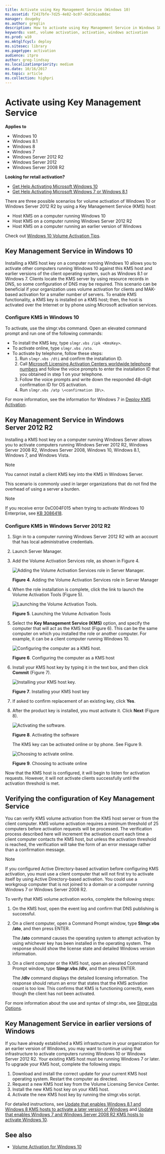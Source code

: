 ```yaml
---
title: Activate using Key Management Service (Windows 10)
ms.assetid: f2417bfe-7d25-4e82-bc07-de316caa8dac
manager: dougeby
ms.author: greglin
description: How to activate using Key Management Service in Windows 10.
keywords: vamt, volume activation, activation, windows activation
ms.prod: w10
ms.mktglfcycl: deploy
ms.sitesec: library
ms.pagetype: activation
audience: itpro
author: greg-lindsay
ms.localizationpriority: medium
ms.date: 10/16/2017
ms.topic: article
ms.collection: highpri
---
```


# Activate using Key Management Service

**Applies to**

- Windows 10
- Windows 8.1
- Windows 8
- Windows 7
- Windows Server 2012 R2
- Windows Server 2012
- Windows Server 2008 R2

**Looking for retail activation?**

- [Get Help Activating Microsoft Windows 10](https://support.microsoft.com/help/12440/)
- [Get Help Activating Microsoft Windows 7 or Windows 8.1 ](https://go.microsoft.com/fwlink/p/?LinkId=618644)

There are three possible scenarios for volume activation of Windows 10 or Windows Server 2012 R2 by using a Key Management Service (KMS) host:

- Host KMS on a computer running Windows 10
- Host KMS on a computer running Windows Server 2012 R2
- Host KMS on a computer running an earlier version of Windows

Check out [Windows 10 Volume Activation Tips](/archive/blogs/askcore/windows-10-volume-activation-tips).

## Key Management Service in Windows 10

Installing a KMS host key on a computer running Windows 10 allows you to activate other computers running Windows 10 against this KMS host and earlier versions of the client operating system, such as Windows 8.1 or Windows 7.
Clients locate the KMS server by using resource records in DNS, so some configuration of DNS may be required. This scenario can be beneficial if your organization uses volume activation for clients and MAK-based activation for a smaller number of servers.
To enable KMS functionality, a KMS key is installed on a KMS host; then, the host is activated over the Internet or by phone using Microsoft activation services.

### Configure KMS in Windows 10

To activate, use the slmgr.vbs command. Open an elevated command prompt and run one of the following commands:

- To install the KMS key, type `slmgr.vbs /ipk <KmsKey>`.
- To activate online, type `slmgr.vbs /ato`.
- To activate by telephone, follow these steps:
  1. Run `slmgr.vbs /dti` and confirm the installation ID.
  2. Call [Microsoft Licensing Activation Centers worldwide telephone numbers](https://www.microsoft.com/licensing/existing-customer/activation-centers) and follow the voice prompts to enter the installation ID that you obtained in step 1 on your telephone.
  3. Follow the voice prompts and write down the responded 48-digit confirmation ID for OS activation.
  4. Run `slmgr.vbs /atp \<confirmation ID\>`.

For more information, see the information for Windows 7 in [Deploy KMS Activation](/previous-versions/windows/it-pro/windows-server-2012-R2-and-2012/dn502531(v=ws.11)).

## Key Management Service in Windows Server 2012 R2

Installing a KMS host key on a computer running Windows Server allows you to activate computers running Windows Server 2012 R2, Windows Server 2008 R2, Windows Server 2008, Windows 10, Windows 8.1, Windows 7, and Windows Vista.

> [!NOTE]
> You cannot install a client KMS key into the KMS in Windows Server.

This scenario is commonly used in larger organizations that do not find the overhead of using a server a burden.

> [!NOTE]
> If you receive error 0xC004F015 when trying to activate Windows 10 Enterprise, see [KB 3086418](/troubleshoot/windows-server/deployment/error-0xc004f015-activate-windows-10).

### Configure KMS in Windows Server 2012 R2

1. Sign in to a computer running Windows Server 2012 R2 with an account that has local administrative credentials.
2. Launch Server Manager.
3. Add the Volume Activation Services role, as shown in Figure 4.

   ![Adding the Volume Activation Services role in Server Manager.](../images/volumeactivationforwindows81-04.jpg)

   **Figure 4**. Adding the Volume Activation Services role in Server Manager

4. When the role installation is complete, click the link to launch the Volume Activation Tools (Figure 5).

   ![Launching the Volume Activation Tools.](../images/volumeactivationforwindows81-05.jpg)

   **Figure 5**. Launching the Volume Activation Tools

5. Select the **Key Management Service (KMS)** option, and specify the computer that will act as the KMS host (Figure 6).
      This can be the same computer on which you installed the role or another computer. For example, it can be a client computer running Windows 10.

   ![Configuring the computer as a KMS host.](../images/volumeactivationforwindows81-06.jpg)

   **Figure 6**. Configuring the computer as a KMS host

6. Install your KMS host key by typing it in the text box, and then click **Commit** (Figure 7).

   ![Installing your KMS host key.](../images/volumeactivationforwindows81-07.jpg)

   **Figure 7**. Installing your KMS host key

7. If asked to confirm replacement of an existing key, click **Yes**.
8. After the product key is installed, you must activate it. Click **Next** (Figure 8).

   ![Activating the software.](../images/volumeactivationforwindows81-08.jpg)

   **Figure 8**. Activating the software

   The KMS key can be activated online or by phone. See Figure 9.

   ![Choosing to activate online.](../images/volumeactivationforwindows81-09.jpg)

   **Figure 9**. Choosing to activate online

Now that the KMS host is configured, it will begin to listen for activation requests. However, it will not activate clients successfully until the activation threshold is met.

## Verifying the configuration of Key Management Service

You can verify KMS volume activation from the KMS host server or from the client computer. KMS volume activation requires a minimum threshold of 25 computers before activation requests will be processed. The verification process described here will increment the activation count each time a client computer contacts the KMS host, but unless the activation threshold is reached, the verification will take the form of an error message rather than a confirmation message.

> [!NOTE]
> If you configured Active Directory-based activation before configuring KMS activation, you must use a client computer that will not first try to activate itself by using Active Directory-based activation. You could use a workgroup computer that is not joined to a domain or a computer running Windows 7 or Windows Server 2008 R2.

To verify that KMS volume activation works, complete the following steps:

1. On the KMS host, open the event log and confirm that DNS publishing is successful.
2. On a client computer, open a Command Prompt window, type **Slmgr.vbs /ato**, and then press ENTER.

   The **/ato** command causes the operating system to attempt activation by using whichever key has been installed in the operating system. The response should show the license state and detailed Windows version information.
3. On a client computer or the KMS host, open an elevated Command Prompt window, type **Slmgr.vbs /dlv**, and then press ENTER.

   The **/dlv** command displays the detailed licensing information. The response should return an error that states that the KMS activation count is too low. This confirms that KMS is functioning correctly, even though the client has not been activated.

For more information about the use and syntax of slmgr.vbs, see [Slmgr.vbs Options](/windows-server/get-started/activation-slmgr-vbs-options).

## Key Management Service in earlier versions of Windows

If you have already established a KMS infrastructure in your organization for an earlier version of Windows, you may want to continue using that infrastructure to activate computers running Windows 10 or Windows Server 2012 R2. Your existing KMS host must be running Windows 7 or later. To upgrade your KMS host, complete the following steps:

1. Download and install the correct update for your current KMS host operating system. Restart the computer as directed.
2. Request a new KMS host key from the Volume Licensing Service Center.
3. Install the new KMS host key on your KMS host.
4. Activate the new KMS host key by running the slmgr.vbs script.

For detailed instructions, see [Update that enables Windows 8.1 and Windows 8 KMS hosts to activate a later version of Windows](https://go.microsoft.com/fwlink/p/?LinkId=618265) and [Update that enables Windows 7 and Windows Server 2008 R2 KMS hosts to activate Windows 10](https://go.microsoft.com/fwlink/p/?LinkId=626590).

## See also

- [Volume Activation for Windows 10](volume-activation-windows-10.md)